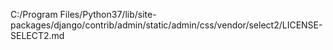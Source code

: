 C:/Program Files/Python37/lib/site-packages/django/contrib/admin/static/admin/css/vendor/select2/LICENSE-SELECT2.md